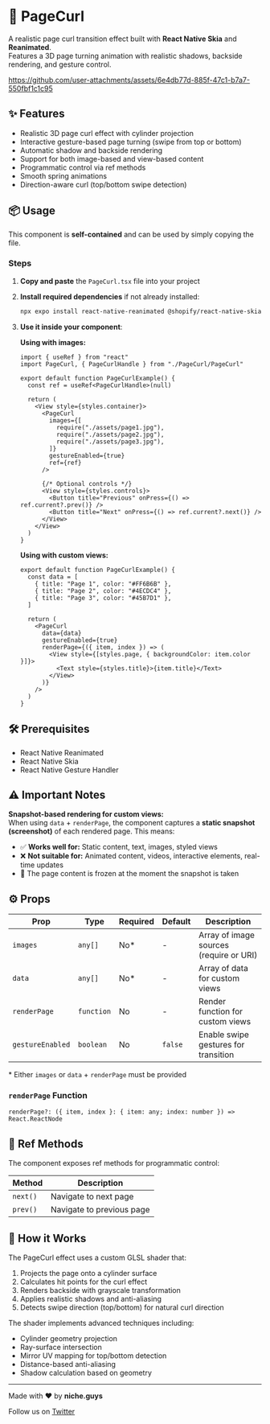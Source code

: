 # 📄 PageCurl

A realistic page curl transition effect built with **React Native Skia** and **Reanimated**.  
Features a 3D page turning animation with realistic shadows, backside rendering, and gesture control.

https://github.com/user-attachments/assets/6e4db77d-885f-47c1-b7a7-550fbf1c1c95

## ✨ Features

- Realistic 3D page curl effect with cylinder projection  
- Interactive gesture-based page turning (swipe from top or bottom)  
- Automatic shadow and backside rendering  
- Support for both image-based and view-based content  
- Programmatic control via ref methods  
- Smooth spring animations  
- Direction-aware curl (top/bottom swipe detection)  

## 📦 Usage

This component is **self-contained** and can be used by simply copying the file.

### Steps

1. **Copy and paste** the `PageCurl.tsx` file into your project  
2. **Install required dependencies** if not already installed:

   ```bash
   npx expo install react-native-reanimated @shopify/react-native-skia react-native-gesture-handler
   ```

3. **Use it inside your component**:

   **Using with images:**
   ```tsx
   import { useRef } from "react"
   import PageCurl, { PageCurlHandle } from "./PageCurl/PageCurl"

   export default function PageCurlExample() {
     const ref = useRef<PageCurlHandle>(null)
     
     return (
       <View style={styles.container}>
         <PageCurl
           images={[
             require("./assets/page1.jpg"),
             require("./assets/page2.jpg"),
             require("./assets/page3.jpg"),
           ]}
           gestureEnabled={true}
           ref={ref}
         />
         
         {/* Optional controls */}
         <View style={styles.controls}>
           <Button title="Previous" onPress={() => ref.current?.prev()} />
           <Button title="Next" onPress={() => ref.current?.next()} />
         </View>
       </View>
     )
   }
   ```

   **Using with custom views:**
   ```tsx
   export default function PageCurlExample() {
     const data = [
       { title: "Page 1", color: "#FF6B6B" },
       { title: "Page 2", color: "#4ECDC4" },
       { title: "Page 3", color: "#45B7D1" },
     ]
     
     return (
       <PageCurl
         data={data}
         gestureEnabled={true}
         renderPage={({ item, index }) => (
           <View style={[styles.page, { backgroundColor: item.color }]}>
             <Text style={styles.title}>{item.title}</Text>
           </View>
         )}
       />
     )
   }
   ```

## 🛠 Prerequisites

- React Native Reanimated  
- React Native Skia  
- React Native Gesture Handler  

## ⚠️ Important Notes

**Snapshot-based rendering for custom views:**  
When using `data` + `renderPage`, the component captures a **static snapshot (screenshot)** of each rendered page. This means:

- ✅ **Works well for:** Static content, text, images, styled views  
- ❌ **Not suitable for:** Animated content, videos, interactive elements, real-time updates  
- 📸 The page content is frozen at the moment the snapshot is taken  

## ⚙️ Props

| Prop      | Type       | Required | Default | Description                          |
|-----------|------------|----------|---------|--------------------------------------|
| `images`  | `any[]`    | No*      | -       | Array of image sources (require or URI) |
| `data`    | `any[]`    | No*      | -       | Array of data for custom views       |
| `renderPage` | `function` | No    | -       | Render function for custom views     |
| `gestureEnabled` | `boolean` | No | `false` | Enable swipe gestures for transition |

\* Either `images` or `data` + `renderPage` must be provided

### `renderPage` Function

```tsx
renderPage?: ({ item, index }: { item: any; index: number }) => React.ReactNode
```

## 📖 Ref Methods

The component exposes ref methods for programmatic control:

| Method   | Description                  |
|----------|------------------------------|
| `next()` | Navigate to next page        |
| `prev()` | Navigate to previous page    |

## 🎨 How it Works

The PageCurl effect uses a custom GLSL shader that:
1. Projects the page onto a cylinder surface
2. Calculates hit points for the curl effect
3. Renders backside with grayscale transformation
4. Applies realistic shadows and anti-aliasing
5. Detects swipe direction (top/bottom) for natural curl direction

The shader implements advanced techniques including:
- Cylinder geometry projection
- Ray-surface intersection
- Mirror UV mapping for top/bottom detection
- Distance-based anti-aliasing
- Shadow calculation based on geometry

---

Made with ❤️ by **niche.guys**

Follow us on [Twitter](https://x.com/GuysNiche)

